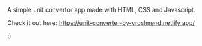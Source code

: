 A simple unit convertor app made with HTML, CSS and Javascript.

Check it out here: https://unit-converter-by-vroslmend.netlify.app/

:)
